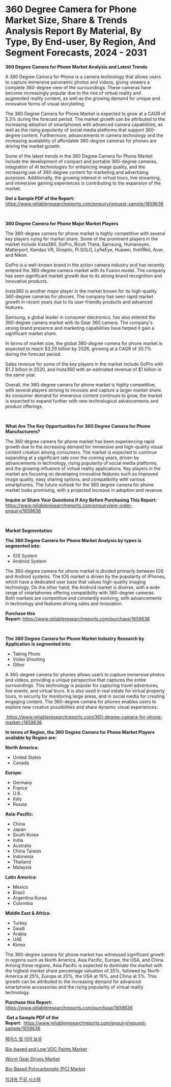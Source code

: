 <p><h1>360 Degree Camera for Phone Market Size, Share & Trends Analysis Report By Material, By Type, By End-user, By Region, And Segment Forecasts, 2024 - 2031</h1></p><p><strong>360 Degree Camera for Phone Market Analysis and Latest Trends</strong></p>
<p><p>A 360 Degree Camera for Phone is a camera technology that allows users to capture immersive panoramic photos and videos, giving viewers a complete 360-degree view of the surroundings. These cameras have become increasingly popular due to the rise of virtual reality and augmented reality content, as well as the growing demand for unique and innovative forms of visual storytelling.</p><p>The 360 Degree Camera for Phone Market is expected to grow at a CAGR of 5.3% during the forecast period. The market growth can be attributed to the increasing adoption of smartphones with advanced camera capabilities, as well as the rising popularity of social media platforms that support 360-degree content. Furthermore, advancements in camera technology and the increasing availability of affordable 360-degree cameras for phones are driving the market growth.</p><p>Some of the latest trends in the 360 Degree Camera for Phone Market include the development of compact and portable 360-degree cameras, integration of AI technologies for enhancing image quality, and the increasing use of 360-degree content for marketing and advertising purposes. Additionally, the growing interest in virtual tours, live streaming, and immersive gaming experiences is contributing to the expansion of the market.</p></p>
<p><strong>Get a Sample PDF of the Report:&nbsp;</strong> <a href="https://www.reliableresearchreports.com/enquiry/request-sample/1659636">https://www.reliableresearchreports.com/enquiry/request-sample/1659636</a></p>
<p>&nbsp;</p>
<p><strong>360 Degree Camera for Phone Major Market Players</strong></p>
<p><p>The 360-degree camera for phone market is highly competitive with several key players vying for market share. Some of the prominent players in the market include Insta360, GoPro, Ricoh Theta, Samsung, Humaneyes, Matterport, Kandao VR, Giroptic, Pi SOLO, LyfieEye, Huawei, theVRkit, Acer, and Nikon.</p><p>GoPro is a well-known brand in the action camera industry and has recently entered the 360-degree camera market with its Fusion model. The company has seen significant market growth due to its strong brand recognition and innovative products.</p><p>Insta360 is another major player in the market known for its high-quality 360-degree cameras for phones. The company has seen rapid market growth in recent years due to its user-friendly products and advanced features.</p><p>Samsung, a global leader in consumer electronics, has also entered the 360-degree camera market with its Gear 360 camera. The company's strong brand presence and marketing capabilities have helped it gain a significant market share.</p><p>In terms of market size, the global 360-degree camera for phone market is expected to reach $3.29 billion by 2026, growing at a CAGR of 30.7% during the forecast period.</p><p>Sales revenue for some of the key players in the market include GoPro with $1.2 billion in 2020, and Insta360 with an estimated revenue of $1 billion in the same year.</p><p>Overall, the 360-degree camera for phone market is highly competitive, with several players striving to innovate and capture a larger market share. As consumer demand for immersive content continues to grow, the market is expected to expand further with new technological advancements and product offerings.</p></p>
<p>&nbsp;</p>
<p><strong>What Are The Key Opportunities For 360 Degree Camera for Phone Manufacturers?</strong></p>
<p><p>The 360 degree camera for phone market has been experiencing rapid growth due to the increasing demand for immersive and high-quality visual content creation among consumers. The market is expected to continue expanding at a significant rate over the coming years, driven by advancements in technology, rising popularity of social media platforms, and the growing influence of virtual reality applications. Key players in the market are focusing on developing innovative features such as improved image quality, easy sharing options, and compatibility with various smartphones. The future outlook for the 360 degree camera for phone market looks promising, with a projected increase in adoption and revenue.</p></p>
<p><strong>Inquire or Share Your Questions If Any Before Purchasing This Report:</strong> <a href="https://www.reliableresearchreports.com/enquiry/pre-order-enquiry/1659636">https://www.reliableresearchreports.com/enquiry/pre-order-enquiry/1659636</a></p>
<p>&nbsp;</p>
<p><strong>Market Segmentation</strong></p>
<p><strong>The 360 Degree Camera for Phone Market Analysis by types is segmented into:</strong></p>
<p><ul><li>IOS System</li><li>Android System</li></ul></p>
<p><p>The 360-degree camera for phone market is divided primarily between IOS and Android systems. The IOS market is driven by the popularity of iPhones, which have a dedicated user base that values high-quality imaging technology. On the other hand, the Android market is diverse, with a wide range of smartphones offering compatibility with 360-degree cameras. Both markets are competitive and constantly evolving, with advancements in technology and features driving sales and innovation.</p></p>
<p><strong>Purchase this Report:&nbsp;</strong><a href="https://www.reliableresearchreports.com/purchase/1659636">https://www.reliableresearchreports.com/purchase/1659636</a></p>
<p>&nbsp;</p>
<p><strong>The 360 Degree Camera for Phone Market Industry Research by Application is segmented into:</strong></p>
<p><ul><li>Taking Photo</li><li>Video Shooting</li><li>Other</li></ul></p>
<p><p>A 360-degree camera for phones allows users to capture immersive photos and videos, providing a unique perspective that captures the entire surroundings. This technology is popular for capturing travel adventures, live events, and virtual tours. It is also used in real estate for virtual property tours, in security for monitoring large areas, and in social media for creating engaging content. The 360-degree camera for phones enables users to explore new creative possibilities and share dynamic visual experiences.</p></p>
<p><a href="https://www.reliableresearchreports.com/360-degree-camera-for-phone-market-r1659636">&nbsp;https://www.reliableresearchreports.com/360-degree-camera-for-phone-market-r1659636</a></p>
<p><strong>In terms of Region, the 360 Degree Camera for Phone Market Players available by Region are:</strong></p>
<p>
    <p> <strong> North America: </strong>
        <ul>
            <li>United States</li>
            <li>Canada</li>
        </ul>
        </p> 
    <p> <strong> Europe: </strong>
        <ul>
            <li>Germany</li>
            <li>France</li>
            <li>U.K.</li>
            <li>Italy</li>
            <li>Russia</li>
        </ul>
        </p> 
    <p> <strong> Asia-Pacific: </strong>
        <ul>
            <li>China</li>
            <li>Japan</li>
            <li>South Korea</li>
            <li>India</li>
            <li>Australia</li>
            <li>China Taiwan</li>
            <li>Indonesia</li>
            <li>Thailand</li>
            <li>Malaysia</li>
        </ul>
        </p> 
    <p> <strong> Latin America: </strong>
        <ul>
            <li>Mexico</li>
            <li>Brazil</li>
            <li>Argentina Korea</li>
            <li>Colombia</li>
        </ul>
        </p> 
    <p> <strong> Middle East & Africa: </strong>
        <ul>
            <li>Turkey</li>
            <li>Saudi</li>
            <li>Arabia</li>
            <li>UAE</li>
            <li>Korea</li>
        </ul>
    </p>
    </p>
<p><p>The 360-degree camera for phone market has witnessed significant growth in regions such as North America, Asia Pacific, Europe, the USA, and China. Among these regions, Asia Pacific is expected to dominate the market with the highest market share percentage valuation of 35%, followed by North America at 25%, Europe at 20%, the USA at 15%, and China at 5%. This growth can be attributed to the increasing demand for advanced smartphone accessories and the rising popularity of virtual reality technology.</p></p>
<p><strong>Purchase this Report: </strong><a href="https://www.reliableresearchreports.com/purchase/1659636">https://www.reliableresearchreports.com/purchase/1659636</a></p>
<p>&nbsp;<strong>Get a Sample PDF of the Report:&nbsp;&nbsp;</strong><a href="https://www.reliableresearchreports.com/enquiry/request-sample/1659636">https://www.reliableresearchreports.com/enquiry/request-sample/1659636</a></p>
<p><strong></strong></p>
<p><p><a href="https://github.com/erwindropdead54/Market-Research-Report-List-1/blob/main/7255376147506.md">페이스 및 이어 보우</a></p><p><a href="https://github.com/almainyongb/Market-Research-Report-List-1/blob/main/bio-based-and-low-voc-paints-market.md">Bio-based and Low VOC Paints Market</a></p><p><a href="https://issuu.com/reportprime-2/docs/worm-gear-drives-market-size-2030.pptx">Worm Gear Drives Market</a></p><p><a href="https://github.com/claudianurdin/Market-Research-Report-List-1/blob/main/bio-based-polycarbonate-pc-market.md">Bio-Based Polycarbonate (PC) Market</a></p><p><a href="https://github.com/kein8762/Market-Research-Report-List-1/blob/main/9777182147505.md">치과용 진공 시스템</a></p></p>